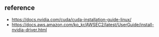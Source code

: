 


## reference ##

* https://docs.nvidia.com/cuda/cuda-installation-guide-linux/
* https://docs.aws.amazon.com/ko_kr/AWSEC2/latest/UserGuide/install-nvidia-driver.html
